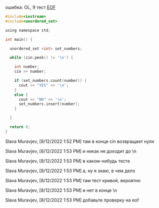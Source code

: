ошибка: OL, 9 тест
[EOF](https://ru.wikipedia.org/wiki/EOF)

```objectivec
#include<iostream>
#include<unordered_set>

using namespace std;

int main() {

  unordered_set <int> set_numbers;

  while (cin.peek() != '\n') {

    int number;
    cin >> number;

    if (set_numbers.count(number)) {
      cout << "YES" << '\n';
    }
    else {
      cout << "NO" << '\n';
      set_numbers.insert(number);
    }

  }

  return 0;
}
```

Slava Muravjev, [8/12/2022 1:52 PM]
там в конце cin возвращает нули

Slava Muravjev, [8/12/2022 1:53 PM]
и никак не доходит до \n

Slava Muravjev, [8/12/2022 1:53 PM]
в каком-нибудь тесте

Slava Muravjev, [8/12/2022 1:53 PM]
а, ну я знаю, в чем дело

Slava Muravjev, [8/12/2022 1:53 PM]
там тест кривой, вероятно

Slava Muravjev, [8/12/2022 1:53 PM]
и нет в конце \n

Slava Muravjev, [8/12/2022 1:53 PM]
добавьте проверку на eof
